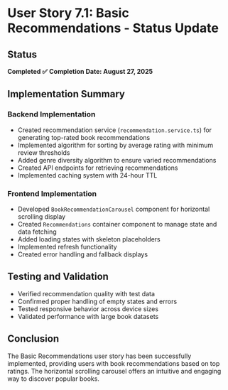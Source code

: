 # User Story 7.1: Basic Recommendations - Status Update

## Status
**Completed ✅**
**Completion Date: August 27, 2025**

## Implementation Summary

### Backend Implementation
- Created recommendation service (`recommendation.service.ts`) for generating top-rated book recommendations
- Implemented algorithm for sorting by average rating with minimum review thresholds
- Added genre diversity algorithm to ensure varied recommendations
- Created API endpoints for retrieving recommendations
- Implemented caching system with 24-hour TTL

### Frontend Implementation
- Developed `BookRecommendationCarousel` component for horizontal scrolling display
- Created `Recommendations` container component to manage state and data fetching
- Added loading states with skeleton placeholders
- Implemented refresh functionality
- Created error handling and fallback displays

## Testing and Validation
- Verified recommendation quality with test data
- Confirmed proper handling of empty states and errors
- Tested responsive behavior across device sizes
- Validated performance with large book datasets

## Conclusion
The Basic Recommendations user story has been successfully implemented, providing users with book recommendations based on top ratings. The horizontal scrolling carousel offers an intuitive and engaging way to discover popular books.
